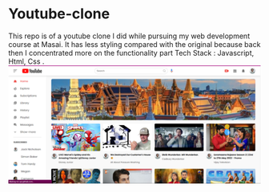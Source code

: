 # Youtube-clone
This repo is of a youtube clone I did while pursuing my web development course at Masai. It has less styling compared with the original because back then I concentrated more on the functionality part
Tech Stack : Javascript, Html, Css
.
![image](https://github.com/Vamsi4612/Youtube-clone/blob/master/169764748-50b59848-be2a-4642-96b8-0b301599aecc.png)
